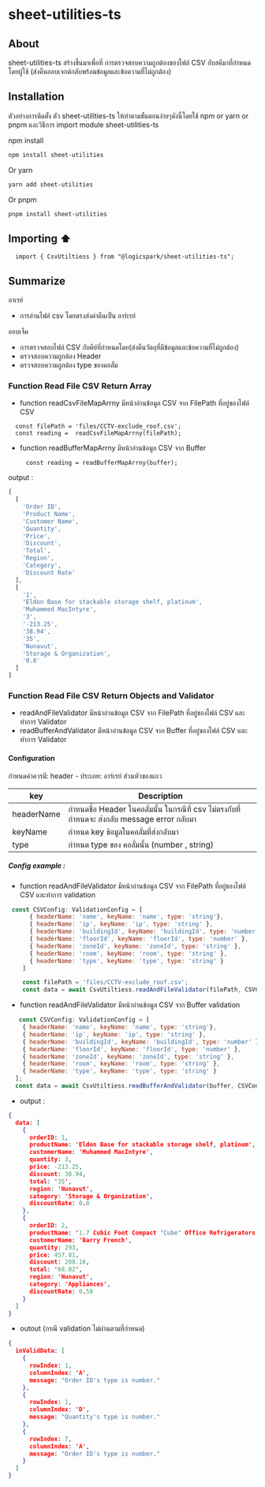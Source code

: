 # sheet-utilities-ts

## About
sheet-utilities-ts สร้างขึ้นมาเพื่อที่ การตรวจสอบความถูกต้องของไฟล์ CSV กับสคีมาที่กำหนดโดยผู้ใช้ (ส่งคืนออบเจกต์กลับพร้อมข้อมูลและข้อความที่ไม่ถูกต้อง)


## Installation

ตัวอย่างการติดตั้ง ตัว sheet-utilities-ts ให้ทำตามขั้นตอนง่ายๆดังนี้โดยใช้ npm or yarn or pnpm และวิธีการ import module sheet-utilities-ts

npm install

```bash
npm install sheet-utilities
```

Or yarn

```bash
yarn add sheet-utilities
```

Or pnpm

```bash
pnpm install sheet-utilities
```


## Importing ⬆
```
  import { CsvUtiltiess } from "@logicspark/sheet-utilities-ts";
```



## Summarize
อาเรย์
 - การอ่านไฟล์ csv โดยตรงส่งค่าคืนเป็น อาร์เรย์

ออบเจ็ค
 - การตรวจสอบไฟล์ CSV กับคีย์ที่กำหนดโดย(ส่งคืนวัตถุที่มีข้อมูลและข้อความที่ไม่ถูกต้อง)
- ตรวจสอบความถูกต้อง Header
- ตรวจสอบความถูกต้อง type ของคอลั่ม

### Function Read File CSV Return Array

- function readCsvFileMapArrny มีหน้าอ่านข้อมูล CSV จาก FilePath ที่อยู่ของไฟล์ CSV
```
  const filePath = 'files/CCTV-exclude_roof.csv';
  const reading =  readCsvFileMapArrny(filePath);
```
- function readBufferMapArrny มีหน้าอ่านข้อมูล CSV จาก Buffer
```
     const reading = readBufferMapArrny(ฺbuffer);
```

output :
``` js
[
  [
    'Order ID',
    'Product Name',
    'Customer Name',
    'Quantity',
    'Price',
    'Discount',
    'Total',
    'Region',
    'Category',
    'Discount Rate'
  ],
  [
    '1',
    'Eldon Base for stackable storage shelf, platinum',
    'Muhammed MacIntyre',
    '3',
    '-213.25',
    '38.94',
    '35',
    'Nunavut',
    'Storage & Organization',
    '0.8'
  ]
]
```
### Function Read File CSV Return Objects and Validator

- readAndFileValidator มีหน้าอ่านข้อมูล CSV จาก FilePath ที่อยู่ของไฟล์ CSV และทำการ Validator
- readBufferAndValidator มีหน้าอ่านข้อมูล CSV จาก Buffer ที่อยู่ของไฟล์ CSV และทำการ Validator

#### Configuration 
กำหนดค่าควรมี:
header - ประเภท: อาร์เรย์ ส่วนหัวของแถว 




| key             | Description                                                                |
| ----------------- | ------------------------------------------------------------------ |
| headerName|  กำหนดชื่อ Header ในคอลั่มนั้น ในกรณีที่ csv ไม่ตรงกับที่กำหนดจะ ส่งกลับ message error กลับมา |
| keyName | กำหนด key ข้อมูลในคอลั่มที่ส่งกลับมา |
|type | กำหนด type ของ คอลั่มนั้น (number , string) |

##### Config example :
  - function readAndFileValidator มีหน้าอ่านข้อมูล CSV จาก FilePath ที่อยู่ของไฟล์ CSV และทำการ validation
  
``` js
 const CSVConfig: ValidationConfig = [
      { headerName: 'name', keyName: 'name', type: 'string'},
      { headerName: 'ip', keyName: 'ip', type: 'string' },
      { headerName: 'buildingId', keyName: 'buildingId', type: 'number'},
      { headerName: 'floorId', keyName: 'floorId', type: 'number' },
      { headerName: 'zoneId', keyName: 'zoneId', type: 'string' },
      { headerName: 'room', keyName: 'room', type: 'string' },
      { headerName: 'type', keyName: 'type', type: 'string' }
    ]

    const filePath = 'files/CCTV-exclude_roof.csv';
    const data = await CsvUtiltiess.readAndFileValidator(filePath, CSVConfig);
```
  - function readAndFileValidator มีหน้าอ่านข้อมูล CSV จาก   Buffer validation
``` js
   const CSVConfig: ValidationConfig = [
    { headerName: 'name', keyName: 'name', type: 'string'},
    { headerName: 'ip', keyName: 'ip', type: 'string' },
    { headerName: 'buildingId', keyName: 'buildingId', type: 'number' },
    { headerName: 'floorId', keyName: 'floorId', type: 'number' },
    { headerName: 'zoneId', keyName: 'zoneId', type: 'string' },
    { headerName: 'room', keyName: 'room', type: 'string' },
    { headerName: 'type', keyName: 'type', type: 'string' }
  ];
  const data = await CsvUtiltiess.readBufferAndValidator(buffer, CSVConfig);
```

- output :
``` json
{
  data: [
    {
      orderID: 1,
      productName: 'Eldon Base for stackable storage shelf, platinum',
      customerName: 'Muhammed MacIntyre',
      quantity: 3,
      price: -213.25,
      discount: 38.94,
      total: '35',
      region: 'Nunavut',
      category: 'Storage & Organization',
      discountRate: 0.8
    },
    {
      orderID: 2,
      productName: '1.7 Cubic Foot Compact "Cube" Office Refrigerators',
      customerName: 'Barry French',
      quantity: 293,
      price: 457.81,
      discount: 208.16,
      total: '68.02',
      region: 'Nunavut',
      category: 'Appliances',
      discountRate: 0.58
    }
  ]
}
```
- outout (กรณี validation ไม่ผ่านตามที่กำหนด)
``` json
{
  inValidData: [
    {
      rowIndex: 1,
      columnIndex: 'A',
      message: "Order ID's type is number."
    },
    {
      rowIndex: 1,
      columnIndex: 'D',
      message: "Quantity's type is number."
    },
    {
      rowIndex: 7,
      columnIndex: 'A',
      message: "Order ID's type is number."
    }
  ]
}
```

